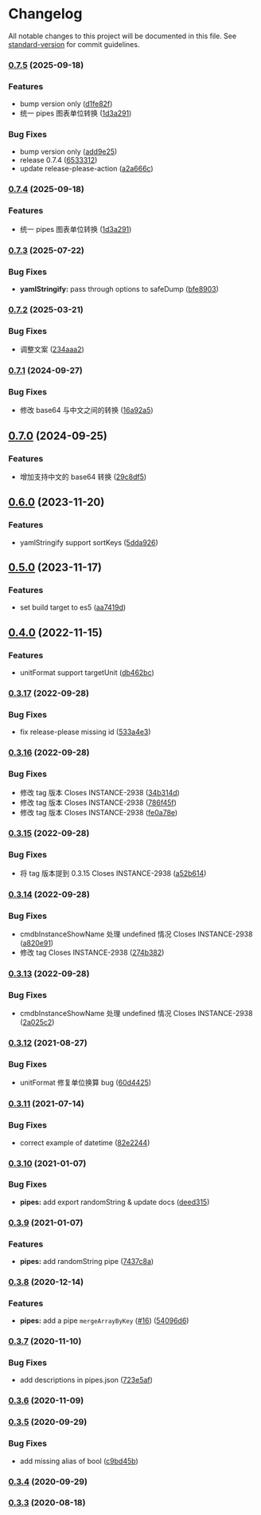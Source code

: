 # Changelog

All notable changes to this project will be documented in this file. See [standard-version](https://github.com/conventional-changelog/standard-version) for commit guidelines.

### [0.7.5](https://github.com/easyops-cn/brick-next-pipes/compare/v0.7.3...v0.7.5) (2025-09-18)

### Features

- bump version only ([d1fe82f](https://github.com/easyops-cn/brick-next-pipes/commit/d1fe82f8ff33e334f3e235fe49ea75b947ddf722))
- 统一 pipes 图表单位转换 ([1d3a291](https://github.com/easyops-cn/brick-next-pipes/commit/1d3a291b53f476196eb25e6b3bca92e70b4d403f))

### Bug Fixes

- bump version only ([add9e25](https://github.com/easyops-cn/brick-next-pipes/commit/add9e2548961bbd081012eb9a8450c8c22871637))
- release 0.7.4 ([6533312](https://github.com/easyops-cn/brick-next-pipes/commit/653331219c5d136d5ffd0d9f3945a541133526f4))
- update release-please-action ([a2a666c](https://github.com/easyops-cn/brick-next-pipes/commit/a2a666cd383fe978abe7964e60255f0646fbf2c1))

### [0.7.4](https://github.com/easyops-cn/brick-next-pipes/compare/v0.7.3...v0.7.4) (2025-09-18)

### Features

- 统一 pipes 图表单位转换 ([1d3a291](https://github.com/easyops-cn/brick-next-pipes/commit/1d3a291b53f476196eb25e6b3bca92e70b4d403f))

### [0.7.3](https://www.github.com/easyops-cn/brick-next-pipes/compare/v0.7.2...v0.7.3) (2025-07-22)

### Bug Fixes

- **yamlStringify:** pass through options to safeDump ([bfe8903](https://www.github.com/easyops-cn/brick-next-pipes/commit/bfe89032213b819d0b1ec003b1c66d6cf953d262))

### [0.7.2](https://www.github.com/easyops-cn/brick-next-pipes/compare/v0.7.1...v0.7.2) (2025-03-21)

### Bug Fixes

- 调整文案 ([234aaa2](https://www.github.com/easyops-cn/brick-next-pipes/commit/234aaa20fb6fb5109f5c0d292d1889ad616ae2e9))

### [0.7.1](https://www.github.com/easyops-cn/brick-next-pipes/compare/v0.7.0...v0.7.1) (2024-09-27)

### Bug Fixes

- 修改 base64 与中文之间的转换 ([16a92a5](https://www.github.com/easyops-cn/brick-next-pipes/commit/16a92a5bbb068e446bd701373851eb5870572123))

## [0.7.0](https://www.github.com/easyops-cn/brick-next-pipes/compare/v0.6.0...v0.7.0) (2024-09-25)

### Features

- 增加支持中文的 base64 转换 ([29c8df5](https://www.github.com/easyops-cn/brick-next-pipes/commit/29c8df5322fd10074102a99c0a1079450320e769))

## [0.6.0](https://www.github.com/easyops-cn/brick-next-pipes/compare/v0.5.0...v0.6.0) (2023-11-20)

### Features

- yamlStringify support sortKeys ([5dda926](https://www.github.com/easyops-cn/brick-next-pipes/commit/5dda9265224e1ee607b3bcbfb6cc581a5d7e1c4b))

## [0.5.0](https://www.github.com/easyops-cn/brick-next-pipes/compare/v0.4.0...v0.5.0) (2023-11-17)

### Features

- set build target to es5 ([aa7419d](https://www.github.com/easyops-cn/brick-next-pipes/commit/aa7419da928879c128152f1d29f690b1fd601cbc))

## [0.4.0](https://www.github.com/easyops-cn/brick-next-pipes/compare/v0.3.17...v0.4.0) (2022-11-15)

### Features

- unitFormat support targetUnit ([db462bc](https://www.github.com/easyops-cn/brick-next-pipes/commit/db462bc11d29536b47ce81aff85ecbbe542b6ca5))

### [0.3.17](https://www.github.com/easyops-cn/brick-next-pipes/compare/v0.3.16...v0.3.17) (2022-09-28)

### Bug Fixes

- fix release-please missing id ([533a4e3](https://www.github.com/easyops-cn/brick-next-pipes/commit/533a4e36f4b664502ee55d8f5400ece4d9cce4d1))

### [0.3.16](https://www.github.com/easyops-cn/brick-next-pipes/compare/v0.3.15...v0.3.16) (2022-09-28)

### Bug Fixes

- 修改 tag 版本 Closes INSTANCE-2938 ([34b314d](https://www.github.com/easyops-cn/brick-next-pipes/commit/34b314d17e42c864c91baec1b1a10ac2f0c9a7ba))
- 修改 tag 版本 Closes INSTANCE-2938 ([786f45f](https://www.github.com/easyops-cn/brick-next-pipes/commit/786f45fd7c768737ca9d2d06a2600b21e2584d5d))
- 修改 tag 版本 Closes INSTANCE-2938 ([fe0a78e](https://www.github.com/easyops-cn/brick-next-pipes/commit/fe0a78e7c725156170f2dfca519549fa7439694b))

### [0.3.15](https://www.github.com/easyops-cn/brick-next-pipes/compare/v0.3.14...v0.3.15) (2022-09-28)

### Bug Fixes

- 将 tag 版本提到 0.3.15 Closes INSTANCE-2938 ([a52b614](https://www.github.com/easyops-cn/brick-next-pipes/commit/a52b6142e43e99b149560c4b7448a6553b4e0a3b))

### [0.3.14](https://www.github.com/easyops-cn/brick-next-pipes/compare/v0.3.13...v0.3.14) (2022-09-28)

### Bug Fixes

- cmdbInstanceShowName 处理 undefined 情况 Closes INSTANCE-2938 ([a820e91](https://www.github.com/easyops-cn/brick-next-pipes/commit/a820e915abd9461cb95e72f54292fa36a081fc65))
- 修改 tag Closes INSTANCE-2938 ([274b382](https://www.github.com/easyops-cn/brick-next-pipes/commit/274b382f033fd68e1a341c2cc9982c024389b582))

### [0.3.13](https://www.github.com/easyops-cn/brick-next-pipes/compare/v0.3.12...v0.3.13) (2022-09-28)

### Bug Fixes

- cmdbInstanceShowName 处理 undefined 情况 Closes INSTANCE-2938 ([2a025c2](https://www.github.com/easyops-cn/brick-next-pipes/commit/2a025c2db1bc81385bd190c06628c01c18a84595))

### [0.3.12](https://www.github.com/easyops-cn/brick-next-pipes/compare/v0.3.11...v0.3.12) (2021-08-27)

### Bug Fixes

- unitFormat 修复单位换算 bug ([60d4425](https://www.github.com/easyops-cn/brick-next-pipes/commit/60d442583a16833cc65f1cc8d4642dd637d01f0d))

### [0.3.11](https://www.github.com/easyops-cn/brick-next-pipes/compare/v0.3.10...v0.3.11) (2021-07-14)

### Bug Fixes

- correct example of datetime ([82e2244](https://www.github.com/easyops-cn/brick-next-pipes/commit/82e224480b2deebd8a42a7799130e36212eda047))

### [0.3.10](https://github.com/easyops-cn/brick-next-pipes/compare/v0.3.9...v0.3.10) (2021-01-07)

### Bug Fixes

- **pipes:** add export randomString & update docs ([deed315](https://github.com/easyops-cn/brick-next-pipes/commit/deed315f690377caa5d058705f3aca0b8a03542e))

### [0.3.9](https://github.com/easyops-cn/brick-next-pipes/compare/v0.3.8...v0.3.9) (2021-01-07)

### Features

- **pipes:** add randomString pipe ([7437c8a](https://github.com/easyops-cn/brick-next-pipes/commit/7437c8a5faaae4327e8ceb653ffe056b77dc614a))

### [0.3.8](https://github.com/easyops-cn/brick-next-pipes/compare/v0.3.7...v0.3.8) (2020-12-14)

### Features

- **pipes:** add a pipe `mergeArrayByKey` ([#16](https://github.com/easyops-cn/brick-next-pipes/issues/16)) ([54096d6](https://github.com/easyops-cn/brick-next-pipes/commit/54096d6e0c7670699dfe79886cc198c9ae950b6f))

### [0.3.7](https://github.com/easyops-cn/brick-next-pipes/compare/v0.3.6...v0.3.7) (2020-11-10)

### Bug Fixes

- add descriptions in pipes.json ([723e5af](https://github.com/easyops-cn/brick-next-pipes/commit/723e5afb69746846a62d21b2ecbb0a645753c0aa))

### [0.3.6](https://github.com/easyops-cn/brick-next-pipes/compare/v0.3.5...v0.3.6) (2020-11-09)

### [0.3.5](https://github.com/easyops-cn/brick-next-pipes/compare/v0.3.4...v0.3.5) (2020-09-29)

### Bug Fixes

- add missing alias of bool ([c9bd45b](https://github.com/easyops-cn/brick-next-pipes/commit/c9bd45bb5414ac37af60ae9dfa24d3dc2e8d1322))

### [0.3.4](https://github.com/easyops-cn/brick-next-pipes/compare/v0.3.3...v0.3.4) (2020-09-29)

### [0.3.3](https://github.com/easyops-cn/brick-next-pipes/compare/v0.3.1...v0.3.3) (2020-08-18)
